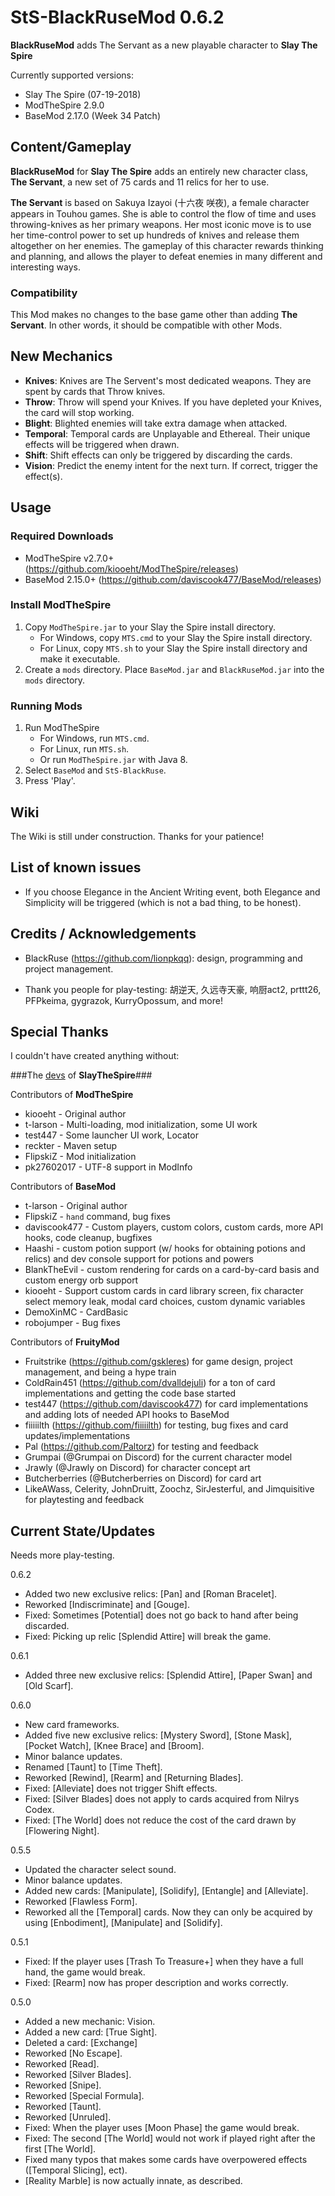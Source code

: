 # StS-BlackRuseMod 0.6.2

**BlackRuseMod** adds The Servant as a new playable character to **Slay The Spire**

Currently supported versions: 
* Slay The Spire (07-19-2018)
* ModTheSpire 2.9.0
* BaseMod 2.17.0 (Week 34 Patch)

## Content/Gameplay ##
**BlackRuseMod** for **Slay The Spire** adds an entirely new character class, **The Servant**, a new set of 75 cards and 11 relics for her to use. 

**The Servant** is based on Sakuya Izayoi (十六夜 咲夜), a female character appears in Touhou games. She is able to control the flow of time and uses throwing-knives as her primary weapons. Her most iconic move is to use her time-control power to set up hundreds of knives and release them altogether on her enemies. The gameplay of this character rewards thinking and planning, and allows the player to defeat enemies in many different and interesting ways. 

### Compatibility ###
This Mod makes no changes to the base game other than adding **The Servant**. In other words, it should be compatible with other Mods.

## New Mechanics ##
* **Knives**: Knives are The Servent's most dedicated weapons. They are spent by cards that Throw knives.
* **Throw**: Throw will spend your Knives. If you have depleted your Knives, the card will stop working.
* **Blight**: Blighted enemies will take extra damage when attacked.
* **Temporal**: Temporal cards are Unplayable and Ethereal. Their unique effects will be triggered when drawn.
* **Shift**: Shift effects can only be triggered by discarding the cards.
* **Vision**: Predict the enemy intent for the next turn. If correct, trigger the effect(s).

## Usage ##
### Required Downloads ###
* ModTheSpire v2.7.0+ (https://github.com/kiooeht/ModTheSpire/releases)
* BaseMod 2.15.0+ (https://github.com/daviscook477/BaseMod/releases)

### Install ModTheSpire ###
1. Copy `ModTheSpire.jar` to your Slay the Spire install directory.
    * For Windows, copy `MTS.cmd` to your Slay the Spire install directory.
    * For Linux, copy `MTS.sh` to your Slay the Spire install directory and make it executable.
2. Create a `mods` directory. Place `BaseMod.jar` and `BlackRuseMod.jar` into the `mods` directory.

### Running Mods ###
1. Run ModTheSpire
    * For Windows, run `MTS.cmd`.
    * For Linux, run `MTS.sh`.
    * Or run `ModTheSpire.jar` with Java 8.
2. Select `BaseMod` and `StS-BlackRuse`.
3. Press 'Play'.

## Wiki ##
The Wiki is still under construction. Thanks for your patience!

## List of known issues ##
* If you choose Elegance in the Ancient Writing event, both Elegance and Simplicity will be triggered (which is not a bad thing, to be honest). 

## Credits / Acknowledgements ##
* BlackRuse (https://github.com/lionpkqq): design, programming and project management.

* Thank you people for play-testing: 胡逆天, 久远寺天豪, 响厨act2, prttt26, PFPkeima, gygrazok, KurryOpossum, and more!

## Special Thanks ##

I couldn't have created anything without:

###The [devs](https://www.megacrit.com/) of **SlayTheSpire**###

Contributors of **ModTheSpire**
* kiooeht - Original author
* t-larson - Multi-loading, mod initialization, some UI work
* test447 - Some launcher UI work, Locator
* reckter - Maven setup
* FlipskiZ - Mod initialization
* pk27602017 - UTF-8 support in ModInfo

Contributors of **BaseMod**
* t-larson - Original author
* FlipskiZ - `hand` command, bug fixes
* daviscook477 - Custom players, custom colors, custom cards, more API hooks, code cleanup, bugfixes
* Haashi - custom potion support (w/ hooks for obtaining potions and relics) and dev console support for potions and powers
* BlankTheEvil - custom rendering for cards on a card-by-card basis and custom energy orb support
* kiooeht - Support custom cards in card library screen, fix character select memory leak, modal card choices, custom dynamic variables
* DemoXinMC - CardBasic
* robojumper - Bug fixes

Contributors of **FruityMod**
* Fruitstrike (https://github.com/gskleres) for game design, project management, and being a hype train
* ColdRain451 (https://github.com/dvalldejuli) for a ton of card implementations and getting the code base started
* test447 (https://github.com/daviscook477) for card implementations and adding lots of needed API hooks to BaseMod 
* fiiiiilth (https://github.com/fiiiiilth) for testing, bug fixes and card updates/implementations
* Pal (https://github.com/Paltorz) for testing and feedback
* Grumpai (@Grumpai on Discord) for the current character model
* Jrawly (@Jrawly on Discord) for character concept art
* Butcherberries (@Butcherberries on Discord) for card art
* LikeAWass, Celerity, JohnDruitt, Zoochz, SirJesterful, and Jimquisitive for playtesting and feedback

## Current State/Updates ##
Needs more play-testing.

0.6.2
* Added two new exclusive relics: [Pan] and [Roman Bracelet].
* Reworked [Indiscriminate] and [Gouge].
* Fixed: Sometimes [Potential] does not go back to hand after being discarded.
* Fixed: Picking up relic [Splendid Attire] will break the game.

0.6.1
* Added three new exclusive relics: [Splendid Attire], [Paper Swan] and [Old Scarf].

0.6.0
* New card frameworks.
* Added five new exclusive relics: [Mystery Sword], [Stone Mask], [Pocket Watch], [Knee Brace] and [Broom].
* Minor balance updates.
* Renamed [Taunt] to [Time Theft].
* Reworked [Rewind], [Rearm] and [Returning Blades].
* Fixed: [Alleviate] does not trigger Shift effects.
* Fixed: [Silver Blades] does not apply to cards acquired from Nilrys Codex.
* Fixed: [The World] does not reduce the cost of the card drawn by [Flowering Night].

0.5.5
* Updated the character select sound.
* Minor balance updates.
* Added new cards: [Manipulate], [Solidify], [Entangle] and [Alleviate].
* Reworked [Flawless Form].
* Reworked all the [Temporal] cards. Now they can only be acquired by using [Enbodiment], [Manipulate] and [Solidify].

0.5.1
* Fixed: If the player uses [Trash To Treasure+] when they have a full hand, the game would break.
* Fixed: [Rearm] now has proper description and works correctly.

0.5.0
* Added a new mechanic: Vision.
* Added a new card: [True Sight].
* Deleted a card: [Exchange]
* Reworked [No Escape].
* Reworked [Read].
* Reworked [Silver Blades].
* Reworked [Snipe].
* Reworked [Special Formula].
* Reworked [Taunt].
* Reworked [Unruled].
* Fixed: When the player uses [Moon Phase] the game would break.
* Fixed: The second [The World] would not work if played right after the first [The World].
* Fixed many typos that makes some cards have overpowered effects ([Temporal Slicing], ect).
* [Reality Marble] is now actually innate, as described.